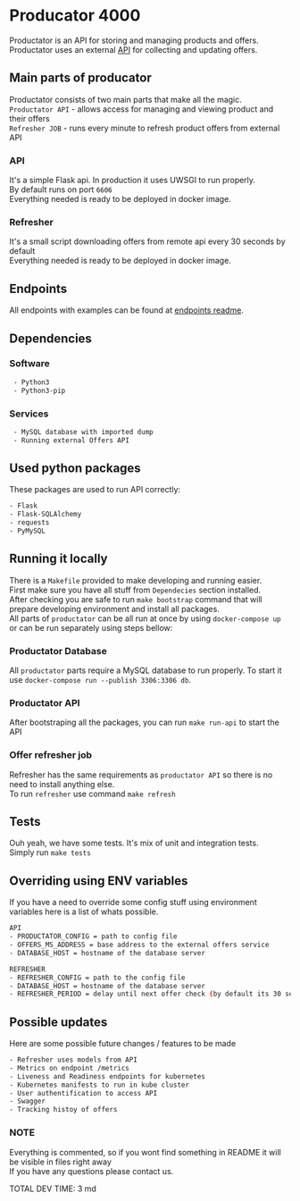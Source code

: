 # Producator 4000
Productator is an API for storing and managing products and offers. <br>
Productator uses an external [API](​https://applifting.herokuapp.com/api/v1) for collecting and updating offers. 

## Main parts of producator
Productator consists of two main parts that make all the magic.<br>
`Productator API` - allows access for managing and viewing product and their offers <br>
`Refresher JOB` - runs every minute to refresh product offers from external API

### API
It's a simple Flask api. In production it uses UWSGI to run properly. <br>
By default runs on port `6606` <br>
Everything needed is ready to be deployed in docker image.

### Refresher
It's a small script downloading offers from remote api every 30 seconds by default <br>
Everything needed is ready to be deployed in docker image.

## Endpoints
All endpoints with examples can be found at [endpoints readme](ENDPOINTS.md).

## Dependencies
### Software
```bash
 - Python3
 - Python3-pip
```
### Services
```bash
 - MySQL database with imported dump
 - Running external Offers API
```
## Used python packages
These packages are used to run API correctly: 
```bash
- Flask
- Flask-SQLAlchemy
- requests
- PyMySQL
```

## Running it locally
There is a `Makefile` provided to make developing and running easier. <br> 
First make sure you have all stuff from `Dependecies` section installed. <br>
After checking you are safe to run `make bootstrap` command that will prepare 
developing environment and install all packages. <br>
All parts of `productator` can be all run at once by using `docker-compose up` 
or can be run separately using steps bellow:

### Productator Database
All `productator` parts require a MySQL database to run properly. To start it use
`docker-compose run --publish 3306:3306 db`.

### Productator API
After bootstraping all the packages, you can run `make run-api` to start the API <br>

### Offer refresher job
Refresher has the same requirements as `productator API` so there is no need to install anything else. <br>
To run `refresher` use command `make refresh`

## Tests
Ouh yeah, we have some tests. It's mix of unit and integration tests. <br>
Simply run `make tests`

## Overriding using ENV variables
If you have a need to override some config stuff using environment variables here is a list of whats possible.
```BASH
API
- PRODUCTATOR_CONFIG = path to config file
- OFFERS_MS_ADDRESS = base address to the external offers service
- DATABASE_HOST = hostname of the database server

REFRESHER
- REFRESHER_CONFIG = path to the config file
- DATABASE_HOST = hostname of the database server
- REFRESHER_PERIOD = delay until next offer check (by default its 30 seconds)
```

## Possible updates
Here are some possible future changes / features to be made
```bash
- Refresher uses models from API 
- Metrics on endpoint /metrics
- Liveness and Readiness endpoints for kubernetes
- Kubernetes manifests to run in kube cluster
- User authentification to access API
- Swagger
- Tracking histoy of offers
```


### NOTE
Everything is commented, so if you wont find something in README it will be visible in files right away <br>
If you have any questions please contact us.

TOTAL DEV TIME: 3 md
